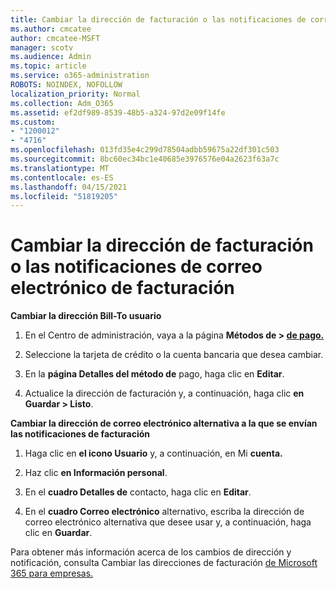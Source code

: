 ```yaml
---
title: Cambiar la dirección de facturación o las notificaciones de correo electrónico de facturación
ms.author: cmcatee
author: cmcatee-MSFT
manager: scotv
ms.audience: Admin
ms.topic: article
ms.service: o365-administration
ROBOTS: NOINDEX, NOFOLLOW
localization_priority: Normal
ms.collection: Adm_O365
ms.assetid: ef2df989-8539-48b5-a324-97d2e09f14fe
ms.custom:
- "1200012"
- "4716"
ms.openlocfilehash: 013fd35e4c299d78504adbb59675a22df301c503
ms.sourcegitcommit: 8bc60ec34bc1e40685e3976576e04a2623f63a7c
ms.translationtype: MT
ms.contentlocale: es-ES
ms.lasthandoff: 04/15/2021
ms.locfileid: "51819205"
---
```

# <a name="change-billing-address-or-billing-email-notifications"></a>Cambiar la dirección de facturación o las notificaciones de correo electrónico de facturación

**Cambiar la dirección Bill-To usuario**

1. En el Centro de administración, vaya a la página **Métodos de > [de pago.](https://go.microsoft.com/fwlink/p/?linkid=2018806)**

2. Seleccione la tarjeta de crédito o la cuenta bancaria que desea cambiar.

3. En la **página Detalles del método de** pago, haga clic en **Editar**.

4. Actualice la dirección de facturación y, a continuación, haga clic **en Guardar > Listo**.

**Cambiar la dirección de correo electrónico alternativa a la que se envían las notificaciones de facturación** 

1. Haga clic en **el icono Usuario** y, a continuación, en Mi **cuenta.**

2. Haz clic **en Información personal**.

3. En el **cuadro Detalles de** contacto, haga clic en **Editar**.

4. En el **cuadro Correo electrónico** alternativo, escriba la dirección de correo electrónico alternativa que desee usar y, a continuación, haga clic en **Guardar**.

Para obtener más información acerca de los cambios de dirección y notificación, consulta Cambiar las direcciones de facturación [de Microsoft 365 para empresas.](https://docs.microsoft.com/microsoft-365/commerce/billing-and-payments/change-your-billing-addresses?view=o365-worldwide)

